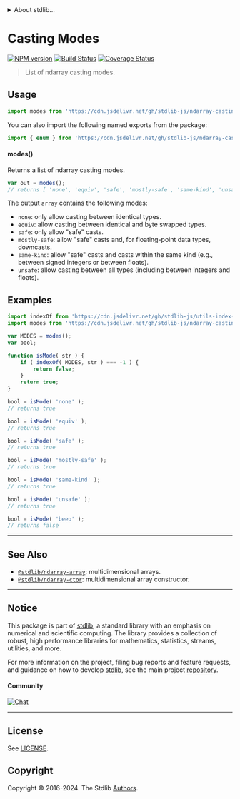 <!--

@license Apache-2.0

Copyright (c) 2018 The Stdlib Authors.

Licensed under the Apache License, Version 2.0 (the "License");
you may not use this file except in compliance with the License.
You may obtain a copy of the License at

   http://www.apache.org/licenses/LICENSE-2.0

Unless required by applicable law or agreed to in writing, software
distributed under the License is distributed on an "AS IS" BASIS,
WITHOUT WARRANTIES OR CONDITIONS OF ANY KIND, either express or implied.
See the License for the specific language governing permissions and
limitations under the License.

-->


<details>
  <summary>
    About stdlib...
  </summary>
  <p>We believe in a future in which the web is a preferred environment for numerical computation. To help realize this future, we've built stdlib. stdlib is a standard library, with an emphasis on numerical and scientific computation, written in JavaScript (and C) for execution in browsers and in Node.js.</p>
  <p>The library is fully decomposable, being architected in such a way that you can swap out and mix and match APIs and functionality to cater to your exact preferences and use cases.</p>
  <p>When you use stdlib, you can be absolutely certain that you are using the most thorough, rigorous, well-written, studied, documented, tested, measured, and high-quality code out there.</p>
  <p>To join us in bringing numerical computing to the web, get started by checking us out on <a href="https://github.com/stdlib-js/stdlib">GitHub</a>, and please consider <a href="https://opencollective.com/stdlib">financially supporting stdlib</a>. We greatly appreciate your continued support!</p>
</details>

# Casting Modes

[![NPM version][npm-image]][npm-url] [![Build Status][test-image]][test-url] [![Coverage Status][coverage-image]][coverage-url] <!-- [![dependencies][dependencies-image]][dependencies-url] -->

> List of ndarray casting modes.

<!-- Section to include introductory text. Make sure to keep an empty line after the intro `section` element and another before the `/section` close. -->

<section class="intro">

</section>

<!-- /.intro -->

<!-- Package usage documentation. -->



<section class="usage">

## Usage

```javascript
import modes from 'https://cdn.jsdelivr.net/gh/stdlib-js/ndarray-casting-modes@v0.2.0-deno/mod.js';
```

You can also import the following named exports from the package:

```javascript
import { enum } from 'https://cdn.jsdelivr.net/gh/stdlib-js/ndarray-casting-modes@v0.2.0-deno/mod.js';
```

#### modes()

Returns a list of ndarray casting modes.

```javascript
var out = modes();
// returns [ 'none', 'equiv', 'safe', 'mostly-safe', 'same-kind', 'unsafe' ]
```

The output `array` contains the following modes:

-   `none`: only allow casting between identical types.
-   `equiv`: allow casting between identical and byte swapped types.
-   `safe`: only allow "safe" casts.
-   `mostly-safe`: allow "safe" casts and, for floating-point data types, downcasts.
-   `same-kind`: allow "safe" casts and casts within the same kind (e.g., between signed integers or between floats).
-   `unsafe`: allow casting between all types (including between integers and floats).

</section>

<!-- /.usage -->

<!-- Package usage notes. Make sure to keep an empty line after the `section` element and another before the `/section` close. -->

<section class="notes">

</section>

<!-- /.notes -->

<!-- Package usage examples. -->

<section class="examples">

## Examples

<!-- eslint no-undef: "error" -->

```javascript
import indexOf from 'https://cdn.jsdelivr.net/gh/stdlib-js/utils-index-of@deno/mod.js';
import modes from 'https://cdn.jsdelivr.net/gh/stdlib-js/ndarray-casting-modes@v0.2.0-deno/mod.js';

var MODES = modes();
var bool;

function isMode( str ) {
    if ( indexOf( MODES, str ) === -1 ) {
        return false;
    }
    return true;
}

bool = isMode( 'none' );
// returns true

bool = isMode( 'equiv' );
// returns true

bool = isMode( 'safe' );
// returns true

bool = isMode( 'mostly-safe' );
// returns true

bool = isMode( 'same-kind' );
// returns true

bool = isMode( 'unsafe' );
// returns true

bool = isMode( 'beep' );
// returns false
```

</section>

<!-- /.examples -->

<!-- Section to include cited references. If references are included, add a horizontal rule *before* the section. Make sure to keep an empty line after the `section` element and another before the `/section` close. -->

<section class="references">

</section>

<!-- /.references -->

<!-- Section for related `stdlib` packages. Do not manually edit this section, as it is automatically populated. -->

<section class="related">

* * *

## See Also

-   <span class="package-name">[`@stdlib/ndarray-array`][@stdlib/ndarray/array]</span><span class="delimiter">: </span><span class="description">multidimensional arrays.</span>
-   <span class="package-name">[`@stdlib/ndarray-ctor`][@stdlib/ndarray/ctor]</span><span class="delimiter">: </span><span class="description">multidimensional array constructor.</span>

</section>

<!-- /.related -->

<!-- Section for all links. Make sure to keep an empty line after the `section` element and another before the `/section` close. -->


<section class="main-repo" >

* * *

## Notice

This package is part of [stdlib][stdlib], a standard library with an emphasis on numerical and scientific computing. The library provides a collection of robust, high performance libraries for mathematics, statistics, streams, utilities, and more.

For more information on the project, filing bug reports and feature requests, and guidance on how to develop [stdlib][stdlib], see the main project [repository][stdlib].

#### Community

[![Chat][chat-image]][chat-url]

---

## License

See [LICENSE][stdlib-license].


## Copyright

Copyright &copy; 2016-2024. The Stdlib [Authors][stdlib-authors].

</section>

<!-- /.stdlib -->

<!-- Section for all links. Make sure to keep an empty line after the `section` element and another before the `/section` close. -->

<section class="links">

[npm-image]: http://img.shields.io/npm/v/@stdlib/ndarray-casting-modes.svg
[npm-url]: https://npmjs.org/package/@stdlib/ndarray-casting-modes

[test-image]: https://github.com/stdlib-js/ndarray-casting-modes/actions/workflows/test.yml/badge.svg?branch=v0.2.0
[test-url]: https://github.com/stdlib-js/ndarray-casting-modes/actions/workflows/test.yml?query=branch:v0.2.0

[coverage-image]: https://img.shields.io/codecov/c/github/stdlib-js/ndarray-casting-modes/main.svg
[coverage-url]: https://codecov.io/github/stdlib-js/ndarray-casting-modes?branch=main

<!--

[dependencies-image]: https://img.shields.io/david/stdlib-js/ndarray-casting-modes.svg
[dependencies-url]: https://david-dm.org/stdlib-js/ndarray-casting-modes/main

-->

[chat-image]: https://img.shields.io/gitter/room/stdlib-js/stdlib.svg
[chat-url]: https://app.gitter.im/#/room/#stdlib-js_stdlib:gitter.im

[stdlib]: https://github.com/stdlib-js/stdlib

[stdlib-authors]: https://github.com/stdlib-js/stdlib/graphs/contributors

[umd]: https://github.com/umdjs/umd
[es-module]: https://developer.mozilla.org/en-US/docs/Web/JavaScript/Guide/Modules

[deno-url]: https://github.com/stdlib-js/ndarray-casting-modes/tree/deno
[deno-readme]: https://github.com/stdlib-js/ndarray-casting-modes/blob/deno/README.md
[umd-url]: https://github.com/stdlib-js/ndarray-casting-modes/tree/umd
[umd-readme]: https://github.com/stdlib-js/ndarray-casting-modes/blob/umd/README.md
[esm-url]: https://github.com/stdlib-js/ndarray-casting-modes/tree/esm
[esm-readme]: https://github.com/stdlib-js/ndarray-casting-modes/blob/esm/README.md
[branches-url]: https://github.com/stdlib-js/ndarray-casting-modes/blob/main/branches.md

[stdlib-license]: https://raw.githubusercontent.com/stdlib-js/ndarray-casting-modes/main/LICENSE

<!-- <related-links> -->

[@stdlib/ndarray/array]: https://github.com/stdlib-js/ndarray-array/tree/deno

[@stdlib/ndarray/ctor]: https://github.com/stdlib-js/ndarray-ctor/tree/deno

<!-- </related-links> -->

</section>

<!-- /.links -->
